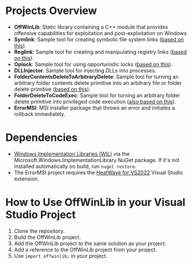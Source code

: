 # Projects Overview
- **OffWinLib**: Static library containing a C++ module that provides offensive capabilities for exploitation and post-exploitation on Windows.
- **Symlink**: Sample tool for creating symbolic file system links ([based on this](https://github.com/googleprojectzero/symboliclink-testing-tools/tree/main/CreateSymlink)).
- **Reglink**: Sample tool for creating and manipulating registry links ([based on this](https://github.com/googleprojectzero/symboliclink-testing-tools/tree/main/CreateRegSymlink)).
- **Oplock**: Sample tool for using opportunistic locks ([based on this](https://github.com/googleprojectzero/symboliclink-testing-tools/tree/main/SetOpLock)).
- **DLLInjector**: Sample tool for injecting DLLs into processes.
- **FolderContentsDeleteToArbitraryDelete**: Sample tool for turning an arbitrary folder contents delete primitive into an arbitrary file or folder delete primitive ([based on this](https://www.zerodayinitiative.com/blog/2022/3/16/abusing-arbitrary-file-deletes-to-escalate-privilege-and-other-great-tricks)).
- **FolderDeleteToCodeExec**: Sample tool for turning an arbitrary folder delete primitive into privileged code execution ([also based on this](https://www.zerodayinitiative.com/blog/2022/3/16/abusing-arbitrary-file-deletes-to-escalate-privilege-and-other-great-tricks)).
- **ErrorMSI**: MSI installer package that throws an error and initiates a rollback immediately.

# Dependencies
- [Windows Implementation Libraries (WIL)](https://github.com/microsoft/wil) via the Microsoft.Windows.ImplementationLibrary NuGet package. If it's not installed automatically on build, run `nuget restore`.
- The ErrorMSI project requires the [HeatWave for VS2022](https://marketplace.visualstudio.com/items?itemName=FireGiant.FireGiantHeatWaveDev17) Visual Studio extension.

# How to Use OffWinLib in your Visual Studio Project
1. Clone the repository.
2. Build the OffWinLib project.
3. Add the OffWinLib project to the same solution as your project.
4. Add a reference to the OffWinLib project from your project.
5. Use `import offwinlib;` in your project.
